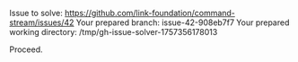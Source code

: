 Issue to solve: https://github.com/link-foundation/command-stream/issues/42
Your prepared branch: issue-42-908eb7f7
Your prepared working directory: /tmp/gh-issue-solver-1757356178013

Proceed.